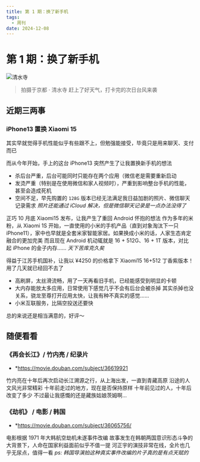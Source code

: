 ```yaml
---
title: 第 1 期：换了新手机
tags:
  - 周刊
date: 2024-12-08
---
```


# 第 1 期：换了新手机

![清水寺](https://cdn.jsdelivr.net/gh/logycoconut/pic-repo/daily/weekly/1733583127344.JPG)

>  拍摄于京都 · 清水寺
>  赶上了好天气，打卡完的次日台风来袭

## 近期三两事

### iPhone13 置换 Xiaomi 15

其实早就觉得手机性能似乎有些跟不上，但勉强能接受，毕竟只是用来聊天、支付而已

而从今年开始，手上的这台 iPhone13 突然产生了让我置换新手机的想法
- 杀后台严重，后台可能同时只能存在两个应用（微信老是需要重新启动
- 发烫严重（特别是在使用微信和家人视频时），严重到影响整台手机的性能，甚至会造成死机
- 空间不足，早先购置的 `128G` 版本已经无法满足我日益加剧的照片、微信聊天记录需求
    *照片还能通过 iCloud 解决，但是微信聊天记录是一点办法没得了*

正巧 10 月底 Xiaomi15 发布，让我产生了重回 Android 怀抱的想法
作为多年的米粉，从 Xiaomi 1S 开始，一直使用的小米的手机产品（直到对象淘汰下一只 iPhone11），家中也早就是全套米家智能家居。如果换成小米的话，人家生态肯定融合的更加完美
而且现在 Android 机动辄就是 16 + 512G、16 + 1T 版本，对比起 iPhone 的金子内存......
*天下苦库克久矣*

得益于江苏手机国补，让我以 ¥4250 的价格拿下 Xiaomi15 16+512 丁香紫版本！
用了几天就已经回不去了
- 高刷屏，太丝滑流畅，用了一天再看旧手机，已经能感受到明显的卡顿
- 大内存能放太多应用，日常使用下感觉几乎不会有后台会被杀掉 
    其实杀掉也没关系，骁龙至尊打开应用太快，让我有种不真实的感觉......
- 小米互联服务，比隔空投送还要快

总的来说还是相当满意的，好评～

## 随便看看

### 《再会长江》/ 竹内亮 / 纪录片

- *https://movie.douban.com/subject/36619921

竹内亮在十年后再次启动长江溯源之行，从上海出发，一直到青藏高原
沿途的人文风光非常精彩
十年前走过的地方，现在是否保持原样
十年前见过的人，十年后改变了多少
不过最让我感慨的还是藏族姑娘茨姆啊...

### 《劫机》 / 电影 / 韩国

-  *https://movie.douban.com/subject/36065756/

电影根据 1971 年大韩航空劫机未遂事件改编
故事发生在韩朝两国意识形态斗争的大背景下，人命在国家利益面前似乎不值一提
河正宇的演技非常在线，全片也几乎无尿点，值得一看
*ps: 韩国导演拍这种真实事件改编的片子真的是有点天赋的*
